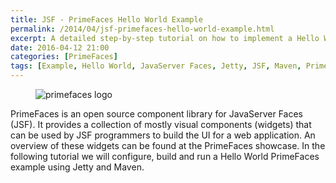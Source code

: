 ```yaml
---
title: JSF - PrimeFaces Hello World Example 
permalink: /2014/04/jsf-primefaces-hello-world-example.html
excerpt: A detailed step-by-step tutorial on how to implement a Hello World web service starting from a WSDL and using Spring-WS and Spring Boot.
date: 2016-04-12 21:00
categories: [PrimeFaces]
tags: [Example, Hello World, JavaServer Faces, Jetty, JSF, Maven, PrimeFaces, Project, Tutorial]
---
```


<figure>
    <img src="{{ site.url }}/assets/images/logos/primefaces-logo.png" alt="primefaces logo">
</figure>

PrimeFaces is an open source component library for JavaServer Faces (JSF). It provides a collection of mostly visual components (widgets) that can be used by JSF programmers to build the UI for a web application. An overview of these widgets can be found at the PrimeFaces showcase. In the following tutorial we will configure, build and run a Hello World PrimeFaces example using Jetty and Maven. 


















